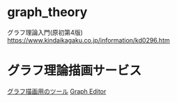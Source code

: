 # graph_theory
グラフ理論入門(原初第4版) https://www.kindaikagaku.co.jp/information/kd0296.htm

# グラフ理論描画サービス
[グラフ描画用のツール](https://kyopro.hateblo.jp/entry/2018/04/26/204335)
[Graph Editor](https://csacademy.com/app/graph_editor/)